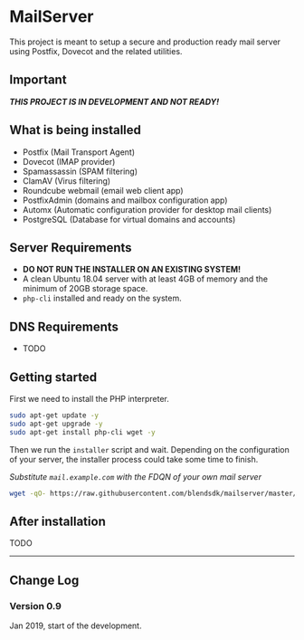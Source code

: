 # MailServer

This project is meant to setup a secure and production ready mail server
using Postfix, Dovecot and the related utilities.

## Important

**_THIS PROJECT IS IN DEVELOPMENT AND NOT READY!_**

## What is being installed

- Postfix (Mail Transport Agent)
- Dovecot (IMAP provider)
- Spamassassin (SPAM filtering)
- ClamAV (Virus filtering)
- Roundcube webmail (email web client app)
- PostfixAdmin (domains and mailbox configuration app)
- Automx (Automatic configuration provider for desktop mail clients)
- PostgreSQL (Database for virtual domains and accounts)

## Server Requirements

- **DO NOT RUN THE INSTALLER ON AN EXISTING SYSTEM!**
- A clean Ubuntu 18.04 server with at least 4GB of memory and the minimum of 20GB storage space.
- `php-cli` installed and ready on the system.

## DNS Requirements

- TODO

## Getting started

First we need to install the PHP interpreter.

```sh
sudo apt-get update -y
sudo apt-get upgrade -y
sudo apt-get install php-cli wget -y
```

Then we run the `installer` script and wait. Depending on the configuration of your
server, the installer process could take some time to finish.

_Substitute `mail.example.com` with the FDQN of your own mail server_

```sh
wget -qO- https://raw.githubusercontent.com/blendsdk/mailserver/master/install.php | sudo php mail.example.com
```

## After installation

TODO

---

## Change Log

### Version 0.9

Jan 2019, start of the development.
